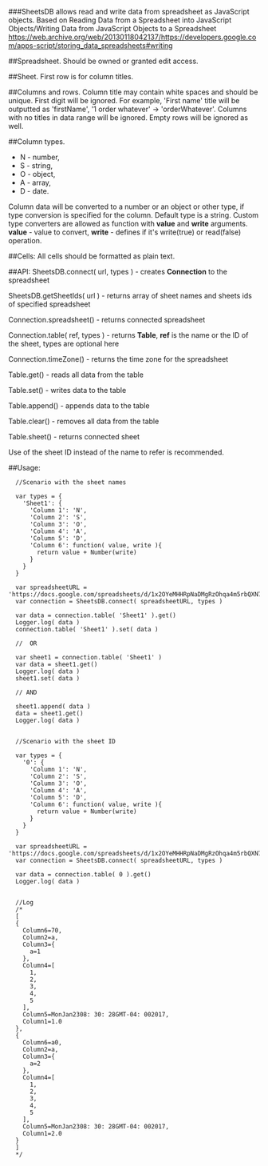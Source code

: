 ###SheetsDB allows read and write data from spreadsheet as JavaScript objects.
Based on Reading Data from a Spreadsheet into JavaScript Objects/Writing Data from JavaScript Objects to a Spreadsheet
https://web.archive.org/web/20130118042137/https://developers.google.com/apps-script/storing_data_spreadsheets#writing

##Spreadsheet.
Should be owned or granted edit access.

##Sheet.
First row is for column titles.

##Columns and rows.
Column title may contain white spaces and should be unique. First digit will be ignored.
For example, 'First name' title will be outputted as 'firstName', '1 order whatever' -> 'orderWhatever'. 
Columns with no titles in data range will be ignored. Empty rows will be ignored as well.

##Column types.
- N - number,
- S - string,
- O - object,
- A - array,
- D - date.

Column data will be converted to a number or an object or other type, if type conversion is specified for the column.
Default type is a string. 
Custom type converters are allowed as function with __value__ and __write__ arguments.
__value__ - value to convert,
__write__ - defines if it's write(true) or read(false) operation.

##Cells: 
All cells should be formatted as plain text.

##API:
SheetsDB.connect( url, types ) - creates __Connection__ to the spreadsheet

SheetsDB.getSheetIds( url ) - returns array of sheet names and sheets ids of specified spreadsheet

Connection.spreadsheet() - returns connected spreadsheet

Connection.table( ref, types ) - returns __Table__, __ref__ is the name or the ID of the sheet, types are optional here

Connection.timeZone() - returns the time zone for the spreadsheet

Table.get() - reads all data from the table

Table.set() - writes data to the table

Table.append() - appends data to the table

Table.clear() - removes all data from the table

Table.sheet() - returns connected sheet



Use of the sheet ID instead of the name to refer is recommended.

##Usage:
```
  //Scenario with the sheet names
	
  var types = {
    'Sheet1': {
      'Column 1': 'N',
      'Column 2': 'S',
      'Column 3': 'O',
      'Column 4': 'A',
      'Column 5': 'D',
      'Column 6': function( value, write ){
        return value + Number(write)
      }
    }
  }

  var spreadsheetURL = 'https://docs.google.com/spreadsheets/d/1x2OYeMHHRpNaDMgRzOhqa4m5rbQXN7lcPG1GprVtRTI/'
  var connection = SheetsDB.connect( spreadsheetURL, types )
  
  var data = connection.table( 'Sheet1' ).get()
  Logger.log( data )
  connection.table( 'Sheet1' ).set( data )
  
  //  OR
  
  var sheet1 = connection.table( 'Sheet1' )
  var data = sheet1.get()
  Logger.log( data )
  sheet1.set( data )
  
  // AND
  
  sheet1.append( data )
  data = sheet1.get()
  Logger.log( data )
  
  
  //Scenario with the sheet ID
  
  var types = {
    '0': {
      'Column 1': 'N',
      'Column 2': 'S',
      'Column 3': 'O',
      'Column 4': 'A',
      'Column 5': 'D',
      'Column 6': function( value, write ){
        return value + Number(write)
      }
    }
  }
  
  var spreadsheetURL = 'https://docs.google.com/spreadsheets/d/1x2OYeMHHRpNaDMgRzOhqa4m5rbQXN7lcPG1GprVtRTI/'
  var connection = SheetsDB.connect( spreadsheetURL, types )
  
  var data = connection.table( 0 ).get()
  Logger.log( data )
  
  
  //Log
  /*
  [
  {
    Column6=70,
    Column2=a,
    Column3={
      a=1
    },
    Column4=[
      1,
      2,
      3,
      4,
      5
    ],
    Column5=MonJan2308: 30: 28GMT-04: 002017,
    Column1=1.0
  },
  {
    Column6=a0,
    Column2=a,
    Column3={
      a=2
    },
    Column4=[
      1,
      2,
      3,
      4,
      5
    ],
    Column5=MonJan2308: 30: 28GMT-04: 002017,
    Column1=2.0
  }
  ]
  */
```









